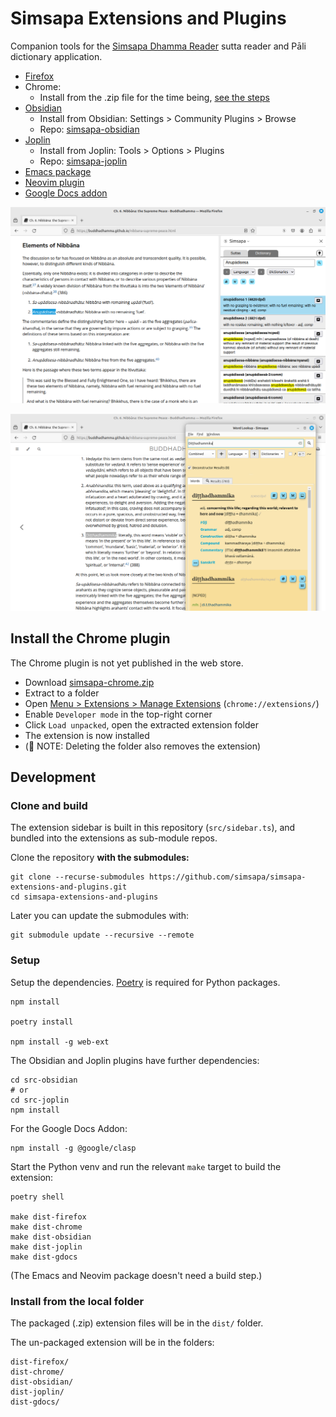 # Simsapa Extensions and Plugins

Companion tools for the [Simsapa Dhamma Reader](https://simsapa.github.io/) sutta reader and Pāli dictionary application.

- [Firefox](https://addons.mozilla.org/en-US/firefox/addon/simsapa/)
- Chrome:
  - Install from the .zip file for the time being, [see the steps](https://github.com/simsapa/simsapa-extensions-and-plugins?tab=readme-ov-file#install-the-chrome-plugin)
- [Obsidian](https://obsidian.md/)
  - Install from Obsidian: Settings > Community Plugins > Browse
  - Repo: [simsapa-obsidian](https://github.com/simsapa/simsapa-obsidian)
- [Joplin](https://joplinapp.org/plugins/plugin/io.github.simsapa/)
  - Install from Joplin: Tools > Options > Plugins
  - Repo: [simsapa-joplin](https://github.com/simsapa/simsapa-joplin)
- [Emacs package](https://github.com/simsapa/simsapa-emacs)
- [Neovim plugin](https://github.com/simsapa/simsapa-neovim)
- [Google Docs addon](https://github.com/simsapa/simsapa-gdocs)

![Firefox Sidebar](images/firefox-sidebar-anupadisesa-screenshot.png)

![Firefox Word Lookup](images/firefox-word-lookup-ditthadhammika-screenshot.png)

## Install the Chrome plugin

The Chrome plugin is not yet published in the web store.

- Download [simsapa-chrome.zip](https://github.com/simsapa/simsapa/releases/download/v0.5.0-alpha.1/simsapa-chrome.zip)
- Extract to a folder
- Open [Menu > Extensions > Manage Extensions](chrome://extensions/) (`chrome://extensions/`)
- Enable `Developer mode` in the top-right corner
- Click `Load unpacked`, open the extracted extension folder
- The extension is now installed
- (📙 NOTE: Deleting the folder also removes the extension)

## Development

### Clone and build

The extension sidebar is built in this repository (`src/sidebar.ts`), and bundled into the extensions as sub-module repos.

Clone the repository **with the submodules:**

``` shell
git clone --recurse-submodules https://github.com/simsapa/simsapa-extensions-and-plugins.git
cd simsapa-extensions-and-plugins
```

Later you can update the submodules with:

``` shell
git submodule update --recursive --remote
```

### Setup

Setup the dependencies. [Poetry](https://python-poetry.org/docs/#installation) is required for Python packages.

``` shell
npm install

poetry install

npm install -g web-ext
```

The Obsidian and Joplin plugins have further dependencies:

```
cd src-obsidian
# or
cd src-joplin
npm install
```

For the Google Docs Addon:

```
npm install -g @google/clasp
```

Start the Python venv and run the relevant `make` target to build the extension:

``` shell
poetry shell

make dist-firefox
make dist-chrome
make dist-obsidian
make dist-joplin
make dist-gdocs
```

(The Emacs and Neovim package doesn't need a build step.)

### Install from the local folder

The packaged (.zip) extension files will be in the `dist/` folder.

The un-packaged extension will be in the folders:

``` shell
dist-firefox/
dist-chrome/
dist-obsidian/
dist-joplin/
dist-gdocs/
```




